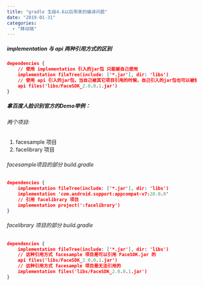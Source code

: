 ```yaml
---
title: "gradle 生级4.6以后带来的编译问题"
date: "2019-01-31"
categories: 
  - "移动端"
---
```


##### implementation 与 api 两种引用方式的区别

```json
dependencies {
    // 使用 implementation 引入的jar包 只能被自己使用
    implementation fileTree(include: ['*.jar'], dir: 'libs')
    // 使用 api 引入的jar包，当自己被其它项目引用的时候，自己引入的jar包也可以被使用 相当于 public
    api files('libs/FaceSDK_2.0.0.1.jar')
}
```

##### 拿百度人脸识别官方的Demo举例：

###### 两个项目:

1. facesample 项目
2. facelibrary 项目

###### facesample项目的部分 build.gradle

```json
dependencies {
    implementation fileTree(include: ['*.jar'], dir: 'libs')
    implementation 'com.android.support:appcompat-v7:28.0.0'
    // 引用 facelibrary 项目
    implementation project(':facelibrary')
}
```

###### facelibrary 项目的部分 build.gradle

```json
dependencies {
    implementation fileTree(include: ['*.jar'], dir: 'libs')
    // 这种引用方式 facesample 项目是可以引用 FaceSDK.jar 的
    api files('libs/FaceSDK_2.0.0.1.jar')
    // 这种引用方式 facesample 项目是无法引用的
    implementation files('libs/FaceSDK_2.0.0.1.jar')
}
```
